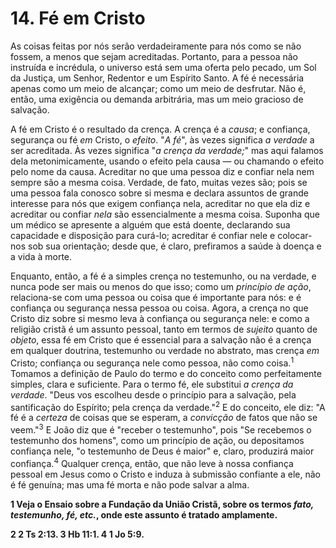 # 14. Fé em Cristo

As coisas feitas por nós serão verdadeiramente para nós como se não fossem, a menos que sejam acreditadas. Portanto, para a pessoa não instruída e incrédula, o universo está sem uma oferta pelo pecado, um Sol da Justiça, um Senhor, Redentor e um Espírito Santo. A fé é necessária apenas como um meio de alcançar; como um meio de desfrutar. Não é, então, uma exigência ou demanda arbitrária, mas um meio gracioso de salvação.

A fé em Cristo é o resultado da crença. A crença é a *causa*; e confiança, segurança ou fé *em* Cristo, o *efeito*. "*A fé*", às vezes significa *a verdade* a ser acreditada. Às vezes significa "*a crença da verdade;*" mas aqui falamos dela metonimicamente, usando o efeito pela causa — ou chamando o efeito pelo nome da causa. Acreditar no que uma pessoa diz e confiar nela nem sempre são a mesma coisa. Verdade, de fato, muitas vezes são; pois se uma pessoa fala conosco sobre si mesma e declara assuntos de grande interesse para nós que exigem confiança nela, acreditar no que ela diz e acreditar ou confiar *nela* são essencialmente a mesma coisa. Suponha que um médico se apresente a alguém que está doente, declarando sua capacidade e disposição para curá-lo; acreditar é confiar nele e colocar-nos sob sua orientação; desde que, é claro, prefiramos a saúde à doença e a vida à morte.

Enquanto, então, a fé é a simples crença no testemunho, ou na verdade, e nunca pode ser mais ou menos do que isso; como um *princípio de ação*, relaciona-se com uma pessoa ou coisa que é importante para nós: e é confiança ou segurança nessa pessoa ou coisa. Agora, a crença no que Cristo diz sobre si mesmo leva à confiança ou segurança nele: e como a religião cristã é um assunto pessoal, tanto em termos de *sujeito* quanto de *objeto*, essa fé em Cristo que é essencial para a salvação não é a crença em qualquer doutrina, testemunho ou verdade no abstrato, mas crença *em* Cristo; confiança ou segurança nele como pessoa, não como coisa.<sup>1</sup> Tomamos a definição de Paulo do termo e do conceito como perfeitamente simples, clara e suficiente. Para o termo fé, ele substitui *a crença da verdade*. "Deus vos escolheu desde o princípio para a salvação, pela santificação do Espírito; pela crença da verdade."<sup>2</sup> E do conceito, ele diz: "A fé é a *certeza* de coisas que se esperam, a *convicção* de fatos que não se veem."<sup>3</sup> E João diz que é "receber o testemunho", pois "Se recebemos o testemunho dos homens", como um princípio de ação, ou depositamos confiança nele, "o testemunho de Deus é maior" e, claro, produzirá maior confiança.<sup>4</sup> Qualquer crença, então, que não leve à nossa confiança pessoal em Jesus como o Cristo e induza à submissão confiante a ele, não é fé genuína; mas uma fé morta e não pode salvar a alma.

**1 Veja o Ensaio sobre a Fundação da União Cristã, sobre os termos *fato, testemunho, fé, etc.*, onde este assunto é tratado amplamente.**

**2 2 Ts 2:13. 3 Hb 11:1. 4 1 Jo 5:9.**
